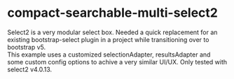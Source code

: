 # compact-searchable-multi-select2
  
Select2 is a very modular select box. Needed a quick replacement for an existing bootstrap-select plugin in a project while transitioning over to bootstrap v5.  
This example uses a customized selectionAdapter, resultsAdapter and some custom config options to achive a very similar UI/UX.  Only tested with select2 v4.0.13.  
  
